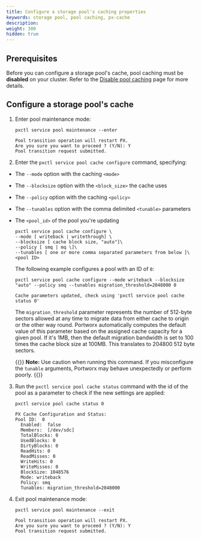 ```yaml
---
title: Configure a storage pool's caching properties
keywords: storage pool, pool caching, px-cache
description:
weight: 300
hidden: true
---
```


## Prerequisites

Before you can configure a storage pool's cache, pool caching must be **disabled** on your cluster. Refer to the [Disable pool caching](/concepts/pool-caching/disable-pool-caching/) page for more details.

## Configure a storage pool's cache

1. Enter pool maintenance mode:

    ```text
    pxctl service pool maintenance --enter
    ```

    ```output
    Pool transition operation will restart PX.
    Are you sure you want to proceed ? (Y/N): Y
    Pool transition request submitted.
    ```

2. Enter the `pxctl service pool cache configure` command, specifying:

  * The `--mode` option with the caching `<mode>`
  * The `--blocksize` option with the `<block_size>` the cache uses
  * The `--policy` option with the caching `<policy>`
  * The `--tunables` option with the comma delimited `<tunable>` parameters
  * The `<pool_id>` of the pool you're updating

    ```
    pxctl service pool cache configure \
    --mode [ writeback | writethrough] \
    --blocksize [ cache block size, "auto"]\
    --policy [ smq | mq \]\
    --tunables [ one or more comma separated parameters from below ]\
    <pool ID>
    ```

    The following example configures a pool with an ID of `0`:

    ```text
    pxctl service pool cache configure --mode writeback --blocksize "auto" --policy smq --tunables migration_threshold=2048000 0
    ```

    ```output
    Cache parameters updated, check using 'pxctl service pool cache status 0'
    ```

    The `migration_threshold` parameter represents the number of 512-byte sectors allowed at any time to migrate data from either cache to origin or the other way round. Portworx automatically computes the default value of this parameter based on the assigned cache capacity for a given pool. If it's 1MB, then the default migration bandwidth is set to 100 times the cache block size at 100MB. This translates to 204800 512 byte sectors.

    {{<info>}}
    **Note:** Use caution when running this command. If you misconfigure the `tunable` arguments, Portworx may behave unexpectedly or perform poorly.
    {{</info>}}

3. Run the `pxctl service pool cache status` command with the id of the pool as a parameter to check if the new settings are applied:

    ```text
    pxctl service pool cache status 0
    ```

    ```output
    PX Cache Configuration and Status:
    Pool ID:  0
      Enabled:  false
      Members:  [/dev/sdc]
      TotalBlocks: 0
      UsedBlocks: 0
      DirtyBlocks: 0
      ReadHits: 0
      ReadMisses: 0
      WriteHits: 0
      WriteMisses: 0
      BlockSize: 1048576
      Mode: writeback
      Policy: smq
      Tunables: migration_threshold=2048000
    ```

4. Exit pool maintenance mode:

    ```text
    pxctl service pool maintenance --exit
    ```
    ```output
    Pool transition operation will restart PX.
    Are you sure you want to proceed ? (Y/N): Y
    Pool transition request submitted.
    ```
